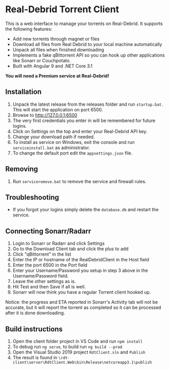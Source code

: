 # Real-Debrid Torrent Client

This is a web interface to manage your torrents on Real-Debrid. It supports the following features:

-   Add new torrents through magnet or files
-   Download all files from Real Debrid to your local machine automatically
-   Unpack all files when finished downloading
-   Implements a fake qBittorrent API so you can hook up other applications like Sonarr or Couchpotato.
-   Built with Angular 9 and .NET Core 3.1

**You will need a Premium service at Real-Debrid!**

## Installation

1. Unpack the latest release from the releases folder and run `startup.bat`. This will start the application on port 6500.
2. Browse to http://127.0.0.1:6500
3. The very first credentials you enter in will be remembered for future logins.
4. Click on Settings on the top and enter your Real-Debrid API key.
5. Change your download path if needed.
6. To install as service on Windows, exit the console and run `serviceinstall.bat` as administrator.
7. To change the default port edit the `appsettings.json` file.

## Removing

1. Run `serviceremove.bat` to remove the service and firewall rules.

## Troubleshooting

-   If you forgot your logins simply delete the `database.db` and restart the service.

## Connecting Sonarr/Radarr

1. Login to Sonarr or Radarr and click Settings
2. Go to the Download Client tab and click the plus to add
3. Click "qBittorrent" in the list
4. Enter the IP or hostname of the RealDebridClient in the Host field
5. Enter the port 6500 in the Port field
6. Enter your Username/Password you setup in step 3 above in the Username/Password field.
7. Leave the other settings as is.
8. Hit Test and then Save if all is well.
9. Sonarr will now think you have a regular Torrent client hooked up.

Notice: the progress and ETA reported in Sonarr's Activity tab will not be accurate, but it will report the torrent as completed so it can be processed after it is done downloading.

## Build instructions

1. Open the client folder project in VS Code and run `npm install`
2. To debug run `ng serve`, to build run `ng build --prod`
3. Open the Visual Studio 2019 project `RdtClient.sln` and `Publish`
4. The result is found in `\rdt-client\server\RdtClient.Web\bin\Release\netcoreapp3.1\publish`
